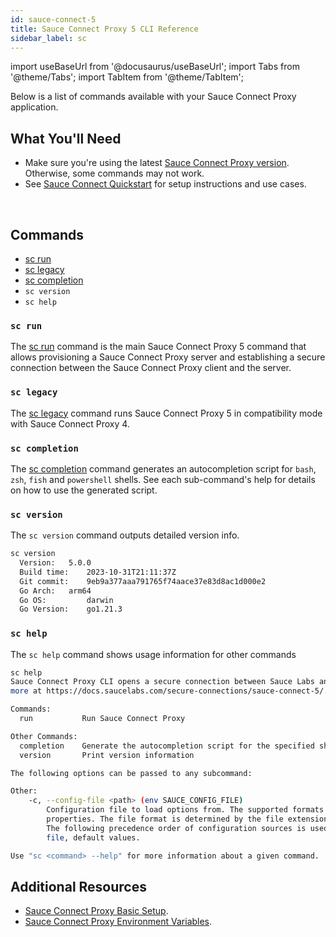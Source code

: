 ```yaml
---
id: sauce-connect-5
title: Sauce Connect Proxy 5 CLI Reference
sidebar_label: sc
---
```


import useBaseUrl from '@docusaurus/useBaseUrl';
import Tabs from '@theme/Tabs';
import TabItem from '@theme/TabItem';

Below is a list of commands available with your Sauce Connect Proxy application.

## What You'll Need

- Make sure you're using the latest [Sauce Connect Proxy version](/secure-connections/sauce-connect-5/installation/). Otherwise, some commands may not work.
- See [Sauce Connect Quickstart](/secure-connections/sauce-connect-5/quickstart/) for setup instructions and use cases.

<br/>

## Commands

- [sc run](/dev/cli/sauce-connect-5/run/)
- [sc legacy](/dev/cli/sauce-connect-5/legacy/)
- [sc completion](/dev/cli/sauce-connect-5/completion/)
- `sc version`
- `sc help`

### `sc run`

The [sc run](/dev/cli/sauce-connect-5/run/) command is the main Sauce Connect Proxy 5 command that allows provisioning a Sauce Connect Proxy server and establishing a secure connection between the Sauce Connect Proxy client and the server.

### `sc legacy`

The [sc legacy](/dev/cli/sauce-connect-5/legacy/) command runs Sauce Connect Proxy 5 in compatibility mode with Sauce Connect Proxy 4.

### `sc completion`

The [sc completion](/dev/cli/sauce-connect-5/completion/) command generates an autocompletion script for `bash`, `zsh`, `fish` and `powershell` shells. See each sub-command's help for details on how to use the generated script.

### `sc version`

The `sc version` command outputs detailed version info.

```bash
sc version
  Version:	 5.0.0
  Build time:	 2023-10-31T21:11:37Z
  Git commit:	 9eb9a377aaa791765f74aace37e83d8ac1d000e2
  Go Arch:	 arm64
  Go OS:		 darwin
  Go Version:	 go1.21.3
```

### `sc help`

The `sc help` command shows usage information for other commands

```bash
sc help
Sauce Connect Proxy CLI opens a secure connection between Sauce Labs and a locally hosted applications. You can learn
more at https://docs.saucelabs.com/secure-connections/sauce-connect-5/.

Commands:
  run           Run Sauce Connect Proxy

Other Commands:
  completion    Generate the autocompletion script for the specified shell
  version       Print version information

The following options can be passed to any subcommand:

Other:
    -c, --config-file <path> (env SAUCE_CONFIG_FILE)
        Configuration file to load options from. The supported formats are: JSON, YAML, TOML, HCL, and Java
        properties. The file format is determined by the file extension, if not specified the default format is YAML.
        The following precedence order of configuration sources is used: command flags, environment variables, config
        file, default values.

Use "sc <command> --help" for more information about a given command.
```

## Additional Resources

- [Sauce Connect Proxy Basic Setup](/secure-connections/sauce-connect-5/installation/).
- [Sauce Connect Proxy Environment Variables](/secure-connections/sauce-connect-5/guides/configuration/#environment-variables).
